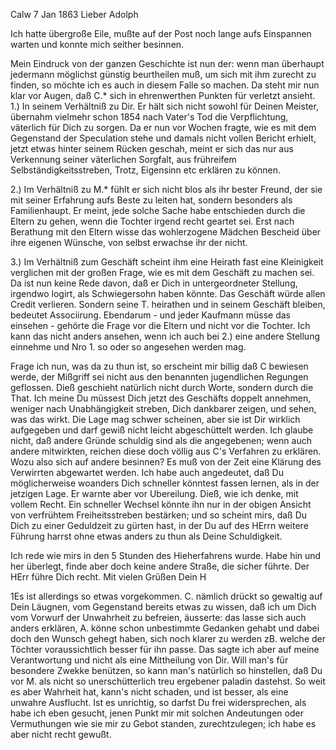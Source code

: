  Calw 7 Jan 1863
Lieber Adolph

Ich hatte übergroße Eile, mußte auf der Post noch lange aufs Einspannen warten und konnte mich seither besinnen.

Mein Eindruck von der ganzen Geschichte ist nun der: wenn man überhaupt jedermann möglichst günstig beurtheilen muß, um sich mit ihm zurecht zu finden, so möchte ich es auch in diesem Falle so machen. Da steht mir nun klar vor Augen, daß C.<hevalier>* sich in ehrenwerthen Punkten für verletzt ansieht. 1.) In seinem Verhältniß zu Dir. Er hält sich nicht sowohl für Deinen Meister, übernahm vielmehr schon 1854 nach Vater's Tod die Verpflichtung, väterlich für Dich zu sorgen. Da er nun vor Wochen fragte, wie es mit dem Gegenstand der Speculation stehe und damals nicht vollen Bericht erhielt, jetzt etwas hinter seinem Rücken geschah, meint er sich das nur aus Verkennung seiner väterlichen Sorgfalt, aus frühreifem Selbständigkeitsstreben, Trotz, Eigensinn etc erklären zu können.

2.) Im Verhältniß zu M.<inchen>* fühlt er sich nicht blos als ihr bester Freund, der sie mit seiner Erfahrung aufs Beste zu leiten hat, sondern besonders als Familienhaupt. Er meint, jede solche Sache habe entschieden durch die Eltern zu gehen, wenn die Tochter irgend recht geartet sei. Erst nach Berathung mit den Eltern wisse das wohlerzogene Mädchen Bescheid über ihre eigenen Wünsche, von selbst erwachse ihr der nicht.

3.) Im Verhältniß zum Geschäft scheint ihm eine Heirath fast eine Kleinigkeit verglichen mit der großen Frage, wie es mit dem Geschäft zu machen sei. Da ist nun keine Rede davon, daß er Dich in untergeordneter Stellung, irgendwo logirt, als Schwiegersohn haben könnte. Das Geschäft würde allen Credit verlieren. Sondern seine T. heirathen und in seinem Geschäft bleiben, bedeutet Associirung. Ebendarum - und jeder Kaufmann müsse das einsehen - gehörte die Frage vor die Eltern und nicht vor die Tochter. Ich kann das nicht anders ansehen, wenn ich auch bei 2.) eine andere Stellung einnehme und Nro 1. so oder so angesehen werden mag.

Frage ich nun, was da zu thun ist, so erscheint mir billig daß C bewiesen werde, der Mißgriff sei nicht aus den benannten jugendlichen Regungen geflossen. Dieß geschieht natürlich nicht durch Worte, sondern durch die That. Ich meine Du müssest Dich jetzt des Geschäfts doppelt annehmen, weniger nach Unabhängigkeit streben, Dich dankbarer zeigen, und sehen, was das wirkt. Die Lage mag schwer scheinen, aber sie ist Dir wirklich aufgegeben und darf gewiß nicht leicht abgeschüttelt werden. Ich glaube nicht, daß andere Gründe schuldig sind als die angegebenen; wenn auch andere mitwirkten, reichen diese doch völlig aus C's Verfahren zu erklären. Wozu also sich auf andere besinnen? Es muß von der Zeit eine Klärung des Verwirrten abgewartet werden. Ich habe auch angedeutet, daß Du möglicherweise woanders Dich schneller könntest fassen lernen, als in der jetzigen Lage. Er warnte aber vor Ubereilung. Dieß, wie ich denke, mit vollem Recht. Ein schneller Wechsel könnte ihn nur in der obigen Ansicht von verfrühtem Freiheitsstreben bestärken; und so scheint mirs, daß Du Dich zu einer Geduldzeit zu gürten hast, in der Du auf des HErrn weitere Führung harrst ohne etwas anders zu thun als Deine Schuldigkeit.

Ich rede wie mirs in den 5 Stunden des Hieherfahrens wurde. Habe hin und her überlegt, finde aber doch keine andere Straße, die sicher führte. Der HErr führe Dich recht. Mit vielen Grüßen
 Dein H


1Es ist allerdings so etwas vorgekommen. C. nämlich drückt so gewaltig auf Dein Läugnen, vom Gegenstand bereits etwas zu wissen, daß ich um Dich vom Vorwurf der Unwahrheit zu befreien, äusserte: das lasse sich auch anders erklären, A. könne schon unbestimmte Gedanken gehabt und dabei doch den Wunsch gehegt haben, sich noch klarer zu werden zB. welche der Töchter voraussichtlich besser für ihn passe. Das sagte ich aber auf meine Verantwortung und nicht als eine Mittheilung von Dir. Will man's für besondere Zwekke benützen, so kann man's natürlich so hinstellen, daß Du vor M. als nicht so unerschütterlich treu ergebener paladin dastehst. So weit es aber Wahrheit hat, kann's nicht schaden, und ist besser, als eine unwahre Ausflucht. Ist es unrichtig, so darfst Du frei widersprechen, als habe ich eben gesucht, jenen Punkt mir mit solchen Andeutungen oder Vermuthungen wie sie mir zu Gebot standen, zurechtzulegen; ich habe es aber nicht recht gewußt. 